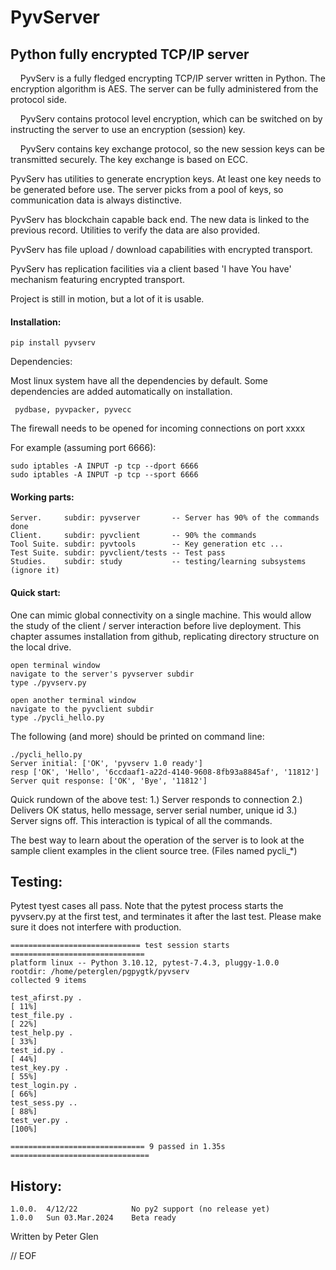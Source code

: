 #  PyvServer
## 	Python fully encrypted TCP/IP server

 &nbsp; &nbsp; PyvServ is a fully fledged encrypting TCP/IP server written in Python. The
encryption algorithm is AES. The server can be fully administered from
the protocol side.

 &nbsp; &nbsp; PyvServ contains protocol level encryption, which can be switched on by
instructing the server to use an encryption (session) key.

 &nbsp; &nbsp; PyvServ contains key exchange protocol, so the new session keys
can be transmitted securely. The key exchange is based on ECC.

 PyvServ has utilities to generate encryption keys. At least one
key needs to be generated before use. The server picks from a pool of keys,
so communication data is always distinctive.

 PyvServ has blockchain capable back end. The new data is linked to the
previous record. Utilities to verify the data are also provided.

 PyvServ has file upload / download capabilities with encrypted transport.

 PyvServ has replication facilities via a client based  'I have You have'
 mechanism featuring encrypted transport.

 Project is still in motion, but a lot of it is usable.

#### Installation:

    pip install pyvserv

 Dependencies:

 Most linux system have all the dependencies by default. Some dependencies
 are added automatically on installation.

     pydbase, pyvpacker, pyvecc

 The firewall needs to be opened for incoming connections on port xxxx

For example (assuming port 6666):

    sudo iptables -A INPUT -p tcp --dport 6666
    sudo iptables -A INPUT -p tcp --sport 6666

#### Working parts:

    Server.     subdir: pyvserver       -- Server has 90% of the commands done
    Client.     subdir: pyvclient       -- 90% the commands
    Tool Suite. subdir: pyvtools        -- Key generation etc ...
    Test Suite. subdir: pyvclient/tests -- Test pass
    Studies.    subdir: study           -- testing/learning subsystems (ignore it)

#### Quick start:

 One can mimic global connectivity on a single machine. This would allow the study
of the client / server interaction before live deployment. This
chapter assumes installation from github, replicating directory
structure on the local drive.

    open terminal window
    navigate to the server's pyvserver subdir
    type ./pyvserv.py

    open another terminal window
    navigate to the pyvclient subdir
    type ./pycli_hello.py

The following (and more) should be printed on command line:

    ./pycli_hello.py
    Server initial: ['OK', 'pyvserv 1.0 ready']
    resp ['OK', 'Hello', '6ccdaaf1-a22d-4140-9608-8fb93a8845af', '11812']
    Server quit response: ['OK', 'Bye', '11812']

Quick rundown of the above test: 1.) Server responds to connection
2.) Delivers OK status, hello message, server serial number, unique id
3.) Server signs off. This interaction is typical of all the commands.

 The best way to learn about the operation of the server is to look at the
sample client examples in the client source tree. (Files named pycli_*)

## Testing:

 Pytest tyest cases all pass. Note that the pytest process starts the pyvserv.py
 at the first test, and terminates it after the last test. Please make sure it does not
 interfere with production.

    ============================= test session starts ==============================
    platform linux -- Python 3.10.12, pytest-7.4.3, pluggy-1.0.0
    rootdir: /home/peterglen/pgpygtk/pyvserv
    collected 9 items

    test_afirst.py .                                                         [ 11%]
    test_file.py .                                                           [ 22%]
    test_help.py .                                                           [ 33%]
    test_id.py .                                                             [ 44%]
    test_key.py .                                                            [ 55%]
    test_login.py .                                                          [ 66%]
    test_sess.py ..                                                          [ 88%]
    test_ver.py .                                                            [100%]

    ============================== 9 passed in 1.35s ===============================

## History:

    1.0.0.  4/12/22		       No py2 support (no release yet)
    1.0.0   Sun 03.Mar.2024    Beta ready

Written by Peter Glen

// EOF


